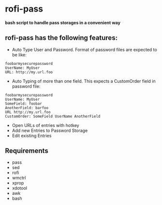 # rofi-pass

#### bash script to handle pass storages in a convenient way

## rofi-pass has the following features:

* Auto Type User and Password. Format of password files are expected to be like:
```
foobarmysecurepassword
UserName: MyUser
URL: http://my.url.foo
```
* Auto Typing of more than one field. This expects a CustomOrder field in password file:
```
foobarmysecurepassword
UserName: MyUser
SomeField: foobar
AnotherField: barfoo
URL http://my.url.foo
CustomOrder: SomeField UserName AnotherField
```
* Open URLs of entries with hotkey
* Add new Entries to Password Storage
* Edit existing Entries

## Requirements
* pass
* sed
* rofi
* wmctrl
* xprop
* xdotool
* awk
* bash
